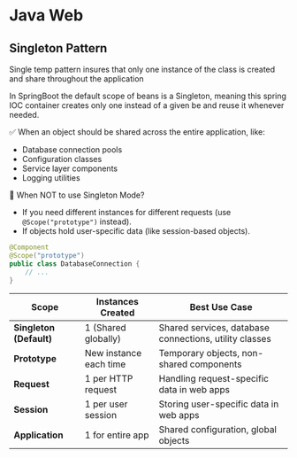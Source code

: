 
# Java Web

## Singleton Pattern
Single temp pattern insures that only one instance of the class 
is created and share throughout the application

In SpringBoot the default scope of beans is a Singleton, 
meaning this spring IOC container creates only one instead 
of a given be and reuse it whenever needed.


✅ When an object should be shared across the entire application, like:

- Database connection pools  
- Configuration classes  
- Service layer components  
- Logging utilities  


🚫 When NOT to use Singleton Mode?

- If you need different instances for different requests (use `@Scope("prototype")` instead).
- If objects hold user-specific data (like session-based objects).

```java
@Component
@Scope("prototype")
public class DatabaseConnection {
    // ...
}
``` 


| Scope               | Instances Created         | Best Use Case                                    |
|---------------------|-------------------------|------------------------------------------------|
| **Singleton (Default)** | 1 (Shared globally)      | Shared services, database connections, utility classes |
| **Prototype**       | New instance each time   | Temporary objects, non-shared components      |
| **Request**         | 1 per HTTP request       | Handling request-specific data in web apps    |
| **Session**         | 1 per user session       | Storing user-specific data in web apps        |
| **Application**     | 1 for entire app         | Shared configuration, global objects         |


